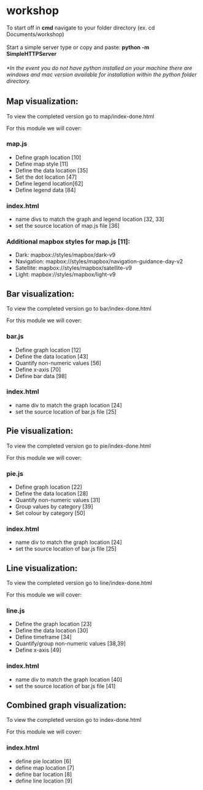 # workshop

To start off in **cmd** navigate to your folder directory (ex. cd Documents/workshop)<br /><br />Start a simple server type or copy and paste: **python -m SimpleHTTPServer**<br /> 
###### **In the event you do not have python installed on your machine there are windows and mac version available for installation within the python folder directory.*


## Map visualization:
To view the completed version go to map/index-done.html

For this module we will cover:

### map.js
- Define graph location [10]
- Define map style [11]
- Define the data location [35]
- Set the dot location [47]
- Define legend location[62]
- Define legend data [84]

### index.html
- name divs to match the graph and legend location [32, 33]
- set the source location of map.js file [36]

### Additional mapbox styles for map.js [11]:

- Dark: mapbox://styles/mapbox/dark-v9 
- Navigation: mapbox://styles/mapbox/navigation-guidance-day-v2
- Satellite: mapbox://styles/mapbox/satellite-v9
- Light: mapbox://styles/mapbox/light-v9


## Bar visualization:
To view the completed version go to bar/index-done.html

For this module we will cover:

### bar.js
- Define graph location [12]
- Define the data location [43]
- Quantify non-numeric values [56]
- Define x-axis [70]
- Define bar data [98]

### index.html
- name div to match the graph location [24]
- set the source location of bar.js file [25]


## Pie visualization:
To view the completed version go to pie/index-done.html

For this module we will cover:

### pie.js
- Define graph location [22]
- Define the data location [28]
- Quantify non-numeric values [31]
- Group values by category [39]
- Set colour by category [50]

### index.html
- name div to match the graph location [24]
- set the source location of bar.js file [25]


## Line visualization:
To view the completed version go to line/index-done.html

For this module we will cover:

### line.js
- Define the graph location [23]
- Define the data location [30]
- Define timeframe [34]
- Quantify/group non-numeric values [38,39]
- Define x-axis [49]

### index.html
- name div to match the graph location [40]
- set the source location of bar.js file [41]

## Combined graph visualization:
To view the completed version go to index-done.html

For this module we will cover:

### index.html
- define pie location [6]
- define map location [7]
- define bar location [8]
- define line location [9]
